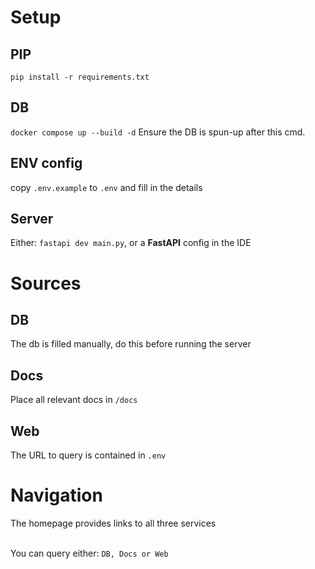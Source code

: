 # Setup

## PIP
`pip install -r requirements.txt`

## DB

`docker compose up --build -d`
Ensure the DB is spun-up after this cmd.

## ENV config

copy `.env.example` to `.env` and fill in the details

## Server

Either: `fastapi dev main.py`, or a **FastAPI** config in the IDE

# Sources

## DB

The db is filled manually, do this before running the server

## Docs

Place all relevant docs in `/docs`

## Web

The URL to query is contained in `.env`

# Navigation

The homepage provides links to all three services <br><br>

You can query either: `DB, Docs or Web`